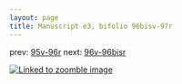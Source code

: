```yaml
---
layout: page
title: Manuscript e3, bifolio 96bisv-97r
---
```


prev: [95v-96r](../95v-96r/) next: [96v-96bisr](../96v-96bisr/)



[![Linked to zoomble image](http://www.homermultitext.org/iipsrv?IIIF=/project/homer/pyramidal/deepzoom/hmt/e3bifolio/v1/E3_96bisv_97r.tif/full/2000,/0/default.jpg)](http://www.homermultitext.org/ict2/?urn=urn:cite2:hmt:e3bifolio.v1:E3_96bisv_97r)

